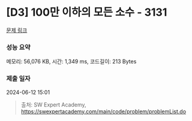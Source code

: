 # [D3] 100만 이하의 모든 소수 - 3131 

[문제 링크](https://swexpertacademy.com/main/code/problem/problemDetail.do?contestProbId=AV_6mRsasV8DFAWS) 

### 성능 요약

메모리: 56,076 KB, 시간: 1,349 ms, 코드길이: 213 Bytes

### 제출 일자

2024-06-12 15:01



> 출처: SW Expert Academy, https://swexpertacademy.com/main/code/problem/problemList.do
